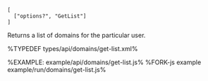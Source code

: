 ```### async getList => { domains, TotalItems, CurrentPage, PageSize }
[
  ["options?", "GetList"]
]
```

Returns a list of domains for the particular user.

%TYPEDEF types/api/domains/get-list.xml%

%EXAMPLE: example/api/domains/get-list.js%
%FORK-js example example/run/domains/get-list.js%